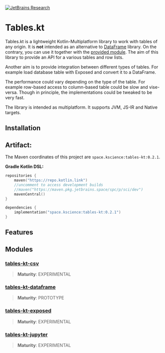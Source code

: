 [![JetBrains Research](https://jb.gg/badges/research.svg)](https://confluence.jetbrains.com/display/ALL/JetBrains+on+GitHub)

# Tables.kt

Tables.kt is a lightweight Kotlin-Multiplatform library to work with tables of any origin. It is **not** intended as an alternative to [DataFrame](https://github.com/Kotlin/dataframe) library. On the contrary, you can use it together with the [provided module](tables-lt-dataframe). The aim of this library to provide an API for a various tables and row lists.

Another aim is to provide integration between different types of tables. For example load database table with Exposed and convert it to a DataFrame.

The performance could vary depending on the type of the table. For example row-based access to column-based table could be slow and vise-versa. Though in principle, the implementations could be tweaked to be very fast.

The library is intended as multiplatform. It supports JVM, JS-IR and Native targets.

## Installation

## Artifact:

The Maven coordinates of this project are `space.kscience:tables-kt:0.2.1`.

**Gradle Kotlin DSL:**
```kotlin
repositories {
    maven("https://repo.kotlin.link")
    //uncomment to access development builds
    //maven("https://maven.pkg.jetbrains.space/spc/p/sci/dev")
    mavenCentral()
}

dependencies {
    implementation("space.kscience:tables-kt:0.2.1")
}
```

## Features



## Modules


### [tables-kt-csv](tables-kt-csv)
>
> **Maturity**: EXPERIMENTAL

### [tables-kt-dataframe](tables-kt-dataframe)
>
> **Maturity**: PROTOTYPE

### [tables-kt-exposed](tables-kt-exposed)
>
> **Maturity**: EXPERIMENTAL

### [tables-kt-jupyter](tables-kt-jupyter)
>
> **Maturity**: EXPERIMENTAL
